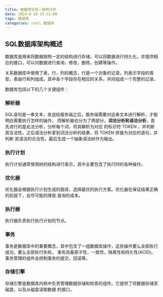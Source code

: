 ```yaml
---
title: 数据库实现一架构分析
date: 2024-8-10 15:31:00
tags: 数据库
categories: rust，数据库
---
```

## SQL数据库架构概述

数据库是用来将数据按照一定的结构进行存储，可以将数据进行持久化，并提供相应的接口，可以对数据进行查询，修改，删除，创建等操作。

关系数据库中使用了表，行，列的概念，行是一个对象的记录，列表示字段的类型，表由行和列组成，其中各个字段存在相应的关系，共同组成一个完整的记录。

数据库包括以下的几个关键组件：

### 解析器
SQL语句是一串文本，发送给服务端之后，服务端需要对这串文本进行解析，才能明白需要执行怎样的操作，
而解析器也分为了两部分，**词法分析和语法分析**，首先进行的是此法分析，分析每个词，将其解析为对应
的标识符 TOKEN ，并判断其合法性，之后语法分析拿到词法分析的结果，将 TOKEN 拼接为对应的语句，并判断
其语法的合法性，最后生成一个抽象语法树作为输出。

### 执行计划
执行计划通常使用树的结构进行表示，其中主要包含了执行时的各种操作。

### 优化器
优化器会根据执行计划生成的路径，选择最优的执行方案。优化器在保证结果正确的前提下，会尽可能的降低
查询的成本。

### 执行器
执行器负责执行执行计划的节点。

### 事务
事务是数据库中的重要概念，其中包含了一组数据库操作，这些操作要么全部执行成功，要么全部执行失败，
事务具备原子性，一致性，隔离性和持久性(ACID)。事务管理的组件会控制事务的提交，回滚等。

### 存储引擎
存储引擎是数据库内核中负责管理数据存储和检索的组件。它提供了将数据存储至磁盘，以及从磁盘读取数据
的接口。